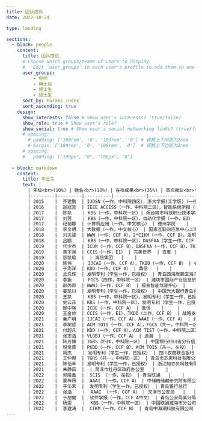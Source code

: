 ```yaml
---
title: 团队成员
date: 2022-10-24

type: landing

sections:
  - block: people
    content:
      title: 团队成员
      # Choose which groups/teams of users to display.
      #   Edit `user_groups` in each user's profile to add them to one or more of these groups.
      user_groups:
          - 导师
          - 博士后
          - 博士生
          - 硕士生
      sort_by: Params.index
      sort_ascending: true
    design:
      show_interests: false # Show user's interests? (true/false)
      show_role: true # Show user's role?
      show_social: true # Show user's social networking links? (true/false)
      # spacing:
        # padding: ['100rem', '0', '100rem', '0'] # 调整上下间距为2rem
        # margin: ['100rem', '0', '100rem', '0']  # 调整上下边距为2rem
      # spacing: 
      #   padding: ["100px", "0", "100px", "0"]
  
  - block: markdown
    content:
      title: 毕业生
      text: |
        | 年级<br>(10%) | 姓名<br>(10%) | 在校成果<br>(35%) | 首次就业<br>(25%) | 现工作单位<br>(20%) |
        |---------|---------|----------|------------|------------------|
        | 2015    |  齐建鹏  | IJDSN（一作，中科院四区），浙大学报(工学版)（一作，EI），SocialCom（一作，EI） | 北京科技大学读博 | 中国海洋大学 |
        | 2016    |  赵冠哲  | IEEE ACCESS（一作，中科院二区），智能系统学报（一作，中文核心） | 审计署驻济南办事处  |  |
        | 2017    |  陈凯    | KBS（一作，中科院一区）| 烟台城市科技职业技术学院  |  |
        | 2017    |  刘芳    | KBS（一作，中科院一区），自动化学报（一作，EI） | 淄博市气象局 |  |
        | 2017    |  纪丽娜  | 计算机应用（一作，中文核心） | 德州学院    |   |
        | 2018    |  李文明  | 大数据（一作，中文核心） | 国家互联网应急中心上海分中心 |  |
        | 2018    |  刘志骏  | WWW（一作，CCF A），2*CIKM（一作，CCF B），发明专利（学生一作，已授权） | 中国人民银行石家庄分行   |   |
        | 2018    |  吕鹏    | KBS（一作，中科院一区），DASFAA（学生一作，CCF B） | 青岛银行   |   |
        | 2019    |  代少杰  | ICDM（一作，CCF B），DASFAA（一作，CCF B），TKDD（一作，CCF B），发明专利（学生一作，已授权） | 鹏城实验室-中国科学院计算技术研究所(联培读博中) |  |        
        | 2019    |  黄宇渊  | CCIS（一作，EI） | 完美世界  | 百度 |        
        | 2019    |  慈凯瑜  |  | 海信集团   |    |        
        | 2020    |  陈伟    | IJCAI（一作，CCF A），TKDD（一作，CCF B） | 香港科技大学（广州）  |   |           
        | 2020    |  于澎洋  | KDD（一作，CCF A） | 鼎信   |    |     
        | 2020    |  孟凡辉  | 发明专利（学生一作，已授权） | 青岛西海岸新区海洋经济研究所    |     |     
        | 2020    |  李振    | FGCS（四作，中科院一区） | 潍坊市国际产业信息研究中心   |   |     
        | 2020    |  颜丙奇  | WWWJ（一作，CCF B） | 极氪智能驾驶中心  |     |     
        | 2020    |  姜凯川  | 发明专利（学生一作，已授权） | 中国光大银行青岛异地研发中心   |   |     
        | 2020    |  王凯    | KBS（一作，中科院一区），发明专利（学生一作，已授权） | 中国人民银行青岛市分行   |  |     
        | 2020    |  史云菲  | KBS（一作，中科院一区），发明专利（学生一作，已授权） | 中国建设银行济南分行    |     |     
        | 2020    |  郜中强  | ICDE（一作，CCF A） | 鼎信    |     |     
        | 2020    |  王金帅  | CCIS（一作，EI），TKDD（二作，CCF B） | 战略支援某技术部  |   网空某部 |     
        | 2021    |  秦广明  | IJCAI（一作，CCF A），AAAI（一作，CCF A） | 北京理工大学火箭与飞行器制造学院 副院长助理   |    |     
        | 2021    |  李树哲  | ACM TOIS（一作，CCF A），FGCS（共一，中科院一区） | 快手   |   |     
        | 2021    |  付超凡  | KDD（一作，CCF A），ACM TIST（一作，中科院二区）| 淄博市公安局  |    |     
        | 2021    |  张志浩  | VLDBJ（一作，CCF A） | 浪潮  |  |     
        | 2021    |  陆芳博  | TGRS（四作，中科院一区） | 中国银行四川省分行信息科技部 |  |     
        | 2021    |  税常盛  | PKDD（一作，CCF B），ACM TOIS（共一，在投） | 中电41所  |   |     
        | 2021    |  胡杰    | 发明专利（学生一作，已授权） | 四川农商联合银行  |   |     
        | 2021    |  王仲煜  | TGRS（共一，中科院一区） | 青岛市芯恩科技有限公司 |    |     
        | 2021    |  陈怡辛  | 发明专利（学生一作，已授权） | 浙江知亦贝科技有限公司  |   |     
        | 2021    |  朱静茹  |  | 菏泽市牡丹区政府办公室   |    |     
        | 2022    |  郭隆鑫  |  SCIS （一作，在投） | 青岛联通   |    |     
        | 2022    |  晏梓昂  |  AAAI （一作，CCF A） | 中储粮储藏研究院有限公司  |  |   
        | 2022    |  于沁禾  |  发明专利（学生一作，已授权） | 青岛银行总行   |    |     
        | 2022    |  张浩    |  AAAI （一作，CCF A） | 天津市公安局   |   |     
        | 2022    |  于朋健  |  软件学报（一作，CCF A中文） | 青岛公安局某分局  |   |     
        | 2022    |  杨雯    |  KBS（一作，中科院一区） | 中国联通威海市分公司 |    |         
        | 2022    |  李建涛  |  CIKM（一作，CCF B） | 青岛中海潮科技有限公司  |  |            
---
```


